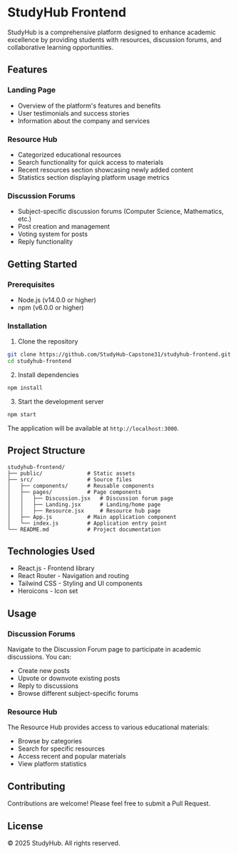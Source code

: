 # StudyHub Frontend

StudyHub is a comprehensive platform designed to enhance academic excellence by providing students with resources, discussion forums, and collaborative learning opportunities.

## Features

### Landing Page
- Overview of the platform's features and benefits
- User testimonials and success stories
- Information about the company and services

### Resource Hub
- Categorized educational resources
- Search functionality for quick access to materials
- Recent resources section showcasing newly added content
- Statistics section displaying platform usage metrics

### Discussion Forums
- Subject-specific discussion forums (Computer Science, Mathematics, etc.)
- Post creation and management
- Voting system for posts
- Reply functionality

## Getting Started

### Prerequisites
- Node.js (v14.0.0 or higher)
- npm (v6.0.0 or higher)

### Installation

1. Clone the repository
```bash
git clone https://github.com/StudyHub-Capstone31/studyhub-frontend.git
cd studyhub-frontend
```

2. Install dependencies
```bash
npm install
```

3. Start the development server
```bash
npm start
```

The application will be available at `http://localhost:3000`.

## Project Structure

```
studyhub-frontend/
├── public/              # Static assets
├── src/                 # Source files
│   ├── components/      # Reusable components
│   ├── pages/           # Page components
│   │   ├── Discussion.jsx   # Discussion forum page
│   │   ├── Landing.jsx      # Landing/home page
│   │   ├── Resource.jsx     # Resource hub page
│   ├── App.js           # Main application component
│   └── index.js         # Application entry point
└── README.md            # Project documentation
```

## Technologies Used

- React.js - Frontend library
- React Router - Navigation and routing
- Tailwind CSS - Styling and UI components
- Heroicons - Icon set

## Usage

### Discussion Forums
Navigate to the Discussion Forum page to participate in academic discussions. You can:
- Create new posts
- Upvote or downvote existing posts
- Reply to discussions
- Browse different subject-specific forums

### Resource Hub
The Resource Hub provides access to various educational materials:
- Browse by categories
- Search for specific resources
- Access recent and popular materials
- View platform statistics

## Contributing
Contributions are welcome! Please feel free to submit a Pull Request.

## License
© 2025 StudyHub. All rights reserved.


